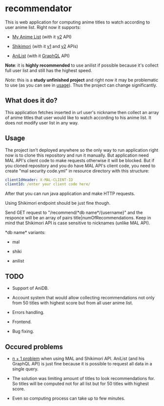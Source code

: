 # recommendator
 
This is web application for computing anime titles to watch according to user anime list. Right now it supports:

- [My Anime List](https://myanimelist.net/) (with it [v2]((https://myanimelist.net/apiconfig/references/api/v2)) API)

- [Shikimori](https://shikimori.one/) (with it [v1](https://shikimori.one/api/doc/1.0) and [v2](https://shikimori.one/api/doc/2.0) APIs)

- [AniList](https://anilist.co/) (with it [GraphQL](https://github.com/AniList/ApiV2-GraphQL-Docs) API)

**Note**: it is **highly recommended** to use anilist if possible because it's collect full user list and still has the highest speed.

*Note:* this is a **study unfinished project** and right now it may be problematic to use (as you can see in [usage](#usage)). Thus the project can change significantly.

## What does it do?

This application fetches inserted in url user's nickname then collect an array of anime titles that user would like to watch according to his anime list. It does not modify user list in any way.

## Usage

The project isn't deployed anywhere so the only way to run application right now is to clone this repository and run it manually. But application need MAL API's client code to make requests otherwise it will be blocked. But if you cloned repository and you do have MAL API's client code, you need to create "mal security code.yml" in resource directory with this structure:

```yaml
clientIdHeader: X-MAL-CLIENT-ID
clientId: /enter your client code here/
```

After that you can run java application and make HTTP requests.

Using Shikimori endpoint should be just fine though.

Send GET request to "/recommend/\*db name\*/{username}" and the responce will be an array of pairs title|numOfRecommendations. Keep in mind that Shikimori API is case sensitive to nicknames (unlike MAL API).

\*db name\* variants:

- mal

- shiki

- anilist

## TODO

- Support of AniDB.

- Account system that would allow collecting recommendations not only from 50 titles with highest score but from all user anime list.

- Errors handling.

- Frontend.

- Bug fixing.

## Occured problems

- [n + 1 problem](https://restfulapi.net/rest-api-n-1-problem/) when using MAL and Shikimori API. AniList (and his GraphQL API) is just fine because it is possible to request all data in a single query.

- The solution was limiting amount of titles to look recommendations for. So titles will be computed not for all list but for 50 titles with highest score.

- Even so computing process can take up to few minutes.
